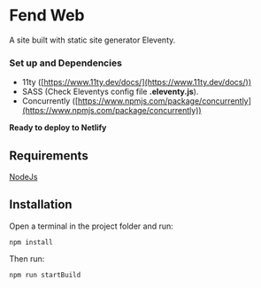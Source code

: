 # Fend Web

A site built with static site generator Eleventy.

### Set up and Dependencies
* 11ty ([https://www.11ty.dev/docs/](https://www.11ty.dev/docs/))
* SASS (Check Eleventys config file __.eleventy.js__).
* Concurrently ([https://www.npmjs.com/package/concurrently](https://www.npmjs.com/package/concurrently))

**Ready to deploy to Netlify**

## Requirements

[NodeJs](https://nodejs.org/)

## Installation

Open a terminal in the project folder and run:

`npm install`

Then run:

`npm run startBuild`
